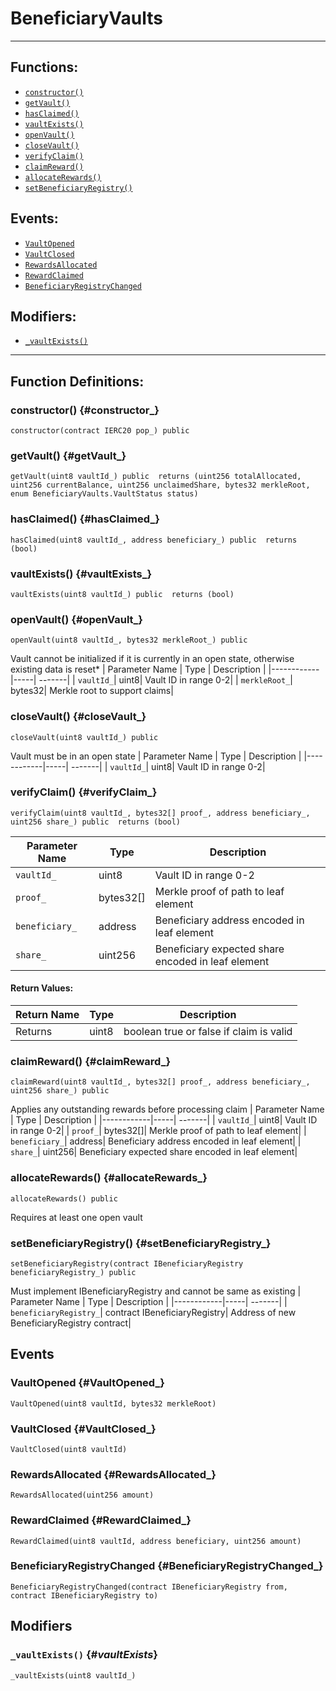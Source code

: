 # BeneficiaryVaults
***
## Functions:
- [`constructor()`](#constructor_)
- [`getVault()`](#getVault_)
- [`hasClaimed()`](#hasClaimed_)
- [`vaultExists()`](#vaultExists_)
- [`openVault()`](#openVault_)
- [`closeVault()`](#closeVault_)
- [`verifyClaim()`](#verifyClaim_)
- [`claimReward()`](#claimReward_)
- [`allocateRewards()`](#allocateRewards_)
- [`setBeneficiaryRegistry()`](#setBeneficiaryRegistry_)
## Events:
- [`VaultOpened`](#VaultOpened_)
- [`VaultClosed`](#VaultClosed_)
- [`RewardsAllocated`](#RewardsAllocated_)
- [`RewardClaimed`](#RewardClaimed_)
- [`BeneficiaryRegistryChanged`](#BeneficiaryRegistryChanged_)
## Modifiers:
- [`_vaultExists()`](#_vaultExists_)
***
## Function Definitions:
### <a name="constructor_"></a> constructor() {#constructor_}
```
constructor(contract IERC20 pop_) public 
```
### <a name="getVault_"></a> getVault() {#getVault_}
```
getVault(uint8 vaultId_) public  returns (uint256 totalAllocated, uint256 currentBalance, uint256 unclaimedShare, bytes32 merkleRoot, enum BeneficiaryVaults.VaultStatus status)
```
### <a name="hasClaimed_"></a> hasClaimed() {#hasClaimed_}
```
hasClaimed(uint8 vaultId_, address beneficiary_) public  returns (bool)
```
### <a name="vaultExists_"></a> vaultExists() {#vaultExists_}
```
vaultExists(uint8 vaultId_) public  returns (bool)
```
### <a name="openVault_"></a> openVault() {#openVault_}
```
openVault(uint8 vaultId_, bytes32 merkleRoot_) public 
```
Vault cannot be initialized if it is currently in an open state, otherwise existing data is reset*
| Parameter Name | Type | Description |
|------------|-----| -------|
| `vaultId_`| uint8| Vault ID in range 0-2| 
| `merkleRoot_`| bytes32| Merkle root to support claims| 
### <a name="closeVault_"></a> closeVault() {#closeVault_}
```
closeVault(uint8 vaultId_) public 
```
Vault must be in an open state
| Parameter Name | Type | Description |
|------------|-----| -------|
| `vaultId_`| uint8| Vault ID in range 0-2| 
### <a name="verifyClaim_"></a> verifyClaim() {#verifyClaim_}
```
verifyClaim(uint8 vaultId_, bytes32[] proof_, address beneficiary_, uint256 share_) public  returns (bool)
```
| Parameter Name | Type | Description |
|------------|-----| -------|
| `vaultId_`| uint8| Vault ID in range 0-2| 
| `proof_`| bytes32[]| Merkle proof of path to leaf element| 
| `beneficiary_`| address| Beneficiary address encoded in leaf element| 
| `share_`| uint256| Beneficiary expected share encoded in leaf element| 
#### Return Values:
| Return Name | Type | Description |
|-------------|-------|------------|
|Returns| uint8|boolean true or false if claim is valid|
### <a name="claimReward_"></a> claimReward() {#claimReward_}
```
claimReward(uint8 vaultId_, bytes32[] proof_, address beneficiary_, uint256 share_) public 
```
Applies any outstanding rewards before processing claim
| Parameter Name | Type | Description |
|------------|-----| -------|
| `vaultId_`| uint8| Vault ID in range 0-2| 
| `proof_`| bytes32[]| Merkle proof of path to leaf element| 
| `beneficiary_`| address| Beneficiary address encoded in leaf element| 
| `share_`| uint256| Beneficiary expected share encoded in leaf element| 
### <a name="allocateRewards_"></a> allocateRewards() {#allocateRewards_}
```
allocateRewards() public 
```
Requires at least one open vault
### <a name="setBeneficiaryRegistry_"></a> setBeneficiaryRegistry() {#setBeneficiaryRegistry_}
```
setBeneficiaryRegistry(contract IBeneficiaryRegistry beneficiaryRegistry_) public 
```
Must implement IBeneficiaryRegistry and cannot be same as existing
| Parameter Name | Type | Description |
|------------|-----| -------|
| `beneficiaryRegistry_`| contract IBeneficiaryRegistry| Address of new BeneficiaryRegistry contract| 
## Events
### <a name="VaultOpened_"></a> VaultOpened {#VaultOpened_}
```
VaultOpened(uint8 vaultId, bytes32 merkleRoot)
```
### <a name="VaultClosed_"></a> VaultClosed {#VaultClosed_}
```
VaultClosed(uint8 vaultId)
```
### <a name="RewardsAllocated_"></a> RewardsAllocated {#RewardsAllocated_}
```
RewardsAllocated(uint256 amount)
```
### <a name="RewardClaimed_"></a> RewardClaimed {#RewardClaimed_}
```
RewardClaimed(uint8 vaultId, address beneficiary, uint256 amount)
```
### <a name="BeneficiaryRegistryChanged_"></a> BeneficiaryRegistryChanged {#BeneficiaryRegistryChanged_}
```
BeneficiaryRegistryChanged(contract IBeneficiaryRegistry from, contract IBeneficiaryRegistry to)
```
## Modifiers
### <a name="_vaultExists_"></a> `_vaultExists()` {#_vaultExists_}
```
_vaultExists(uint8 vaultId_)
```
